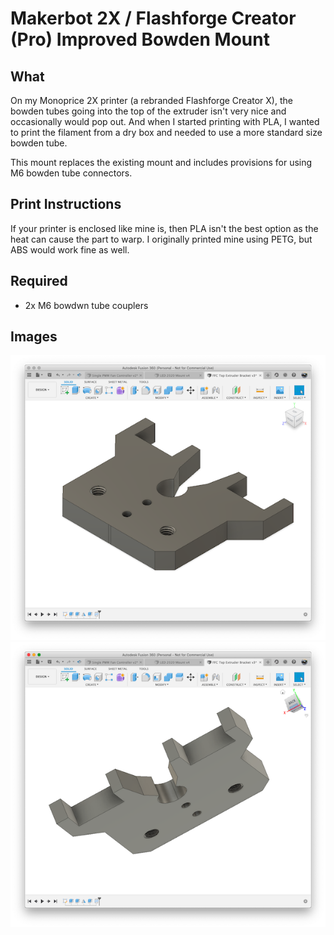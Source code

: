 # Makerbot 2X / Flashforge Creator (Pro) Improved Bowden Mount

## What

On my Monoprice 2X printer (a rebranded Flashforge Creator X), the bowden
tubes going into the top of the extruder isn't very nice and occasionally 
would pop out.  And when I started printing with PLA, I wanted to print 
the filament from a dry box and needed to use a more standard size bowden
tube.

This mount replaces the existing mount and includes provisions for using
M6 bowden tube connectors.

## Print Instructions

If your printer is enclosed like mine is, then PLA isn't the best option
as the heat can cause the part to warp.  I originally printed mine using 
PETG, but ABS would work fine as well.

## Required

* 2x M6 bowdwn tube couplers

## Images

![top](top.png)
![bottom](bottom.png)
